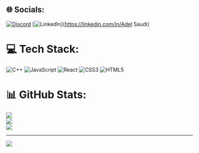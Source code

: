 
## 🌐 Socials:
[![Discord](https://img.shields.io/badge/Discord-%237289DA.svg?logo=discord&logoColor=white)](https://discord.gg/oldss) [![LinkedIn](https://img.shields.io/badge/LinkedIn-%230077B5.svg?logo=linkedin&logoColor=white)](https://linkedin.com/in/Adel Saudi) 

# 💻 Tech Stack:
![C++](https://img.shields.io/badge/c++-%2300599C.svg?style=for-the-badge&logo=c%2B%2B&logoColor=white) ![JavaScript](https://img.shields.io/badge/javascript-%23323330.svg?style=for-the-badge&logo=javascript&logoColor=%23F7DF1E) ![React](https://img.shields.io/badge/react-%2320232a.svg?style=for-the-badge&logo=react&logoColor=%2361DAFB) ![CSS3](https://img.shields.io/badge/css3-%231572B6.svg?style=for-the-badge&logo=css3&logoColor=white) ![HTML5](https://img.shields.io/badge/html5-%23E34F26.svg?style=for-the-badge&logo=html5&logoColor=white)
# 📊 GitHub Stats:
![](https://github-readme-stats.vercel.app/api?username=iosudi&theme=dark&hide_border=false&include_all_commits=false&count_private=false)<br/>
![](https://github-readme-streak-stats.herokuapp.com/?user=iosudi&theme=dark&hide_border=false)<br/>
![](https://github-readme-stats.vercel.app/api/top-langs/?username=iosudi&theme=dark&hide_border=false&include_all_commits=false&count_private=false&layout=compact)

---
[![](https://visitcount.itsvg.in/api?id=iosudi&icon=5&color=12)](https://visitcount.itsvg.in)

<!-- Proudly created with GPRM ( https://gprm.itsvg.in ) -->
